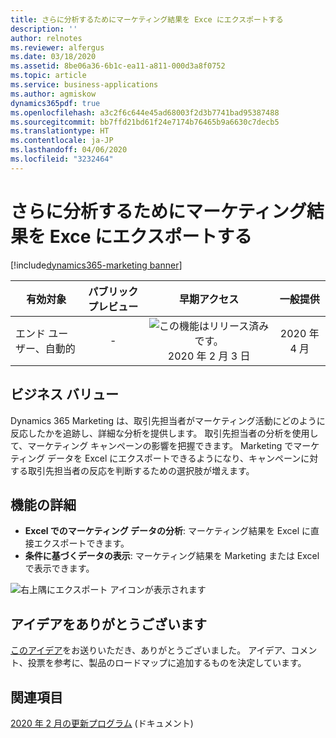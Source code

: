 ```yaml
---
title: さらに分析するためにマーケティング結果を Exce にエクスポートする
description: ''
author: relnotes
ms.reviewer: alfergus
ms.date: 03/18/2020
ms.assetid: 8be06a36-6b1c-ea11-a811-000d3a8f0752
ms.topic: article
ms.service: business-applications
ms.author: agmiskow
dynamics365pdf: true
ms.openlocfilehash: a3c2f6c644e45ad68003f2d3b7741bad95387488
ms.sourcegitcommit: bb7ffd21bd61f24e7174b76465b9a6630c7decb5
ms.translationtype: HT
ms.contentlocale: ja-JP
ms.lasthandoff: 04/06/2020
ms.locfileid: "3232464"
---
```

# <a name="export-marketing-results-data-to-excel-for-further-analysis"></a>さらに分析するためにマーケティング結果を Exce にエクスポートする
[!include[dynamics365-marketing banner](../includes/dynamics365-marketing.md)]

| 有効対象    |  パブリック プレビュー | 早期アクセス | 一般提供 | 
| ---------- | :----------: |:----------: |:----------: |
|エンド ユーザー、自動的|-|![この機能はリリース済みです。](/dynamics365-release-plan/media/green-checkmark.png "この機能はリリース済みです。") 2020 年 2 月 3 日| 2020 年 4 月|


## <a name="business-value"></a>ビジネス バリュー
<!-- bv start -->
Dynamics 365 Marketing は、取引先担当者がマーケティング活動にどのように反応したかを追跡し、詳細な分析を提供します。 取引先担当者の分析を使用して、マーケティング キャンペーンの影響を把握できます。 Marketing でマーケティング データを Excel にエクスポートできるようになり、キャンペーンに対する取引先担当者の反応を判断するための選択肢が増えます。
<!-- bv end -->



## <a name="feature-details"></a>機能の詳細
<!--feature detail start -->
- **Excel でのマーケティング データの分析**: マーケティング結果を Excel に直接エクスポートできます。
- **条件に基づくデータの表示**: マーケティング結果を Marketing または Excel で表示できます。
<!--feature detail end -->

![右上隅にエクスポート アイコンが表示されます](media/insights_export_to_csv.png "右上隅にエクスポート アイコンが表示されます")
<!-- Picture 1 -->








## <a name="thank-you-for-your-idea"></a>アイデアをありがとうございます
[このアイデア](https://experience.dynamics.com/ideas/idea/?ideaid=f33bf6e7-7b7e-e811-9cca-0003ff68a6a2)をお送りいただき、ありがとうございました。 アイデア、コメント、投票を参考に、製品のロードマップに追加するものを決定しています。

## <a name="see-also"></a>関連項目


<!--docs start-->
[2020 年 2 月の更新プログラム](https://docs.microsoft.com/dynamics365/marketing/whats-new-marketing#february-2020-update) (ドキュメント)
<!--docs end-->

